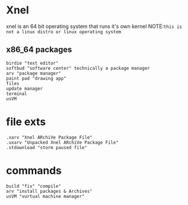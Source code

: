 # Xnel

xnel is an 64 bit operating system that runs it's own kernel NOTE:`this is not a linux distro or linux operating system`

## x86_64 packages

````
birdie "text editor"
softbud "software center" technically a package manager 
arv "package manager"
paint pad "drawing app"
files
update manager
terminal
usVM
````

# file exts
```
.xarv "Xnel ARchiVe Package File"
.uxarv "Unpacked Xnel ARchiVe Package File"
.stdownload "storm paused file"
```

# commands

````
build "fix" "compile"
arv "install packages & Archives"
usVM "vurtual machine manager"
````
